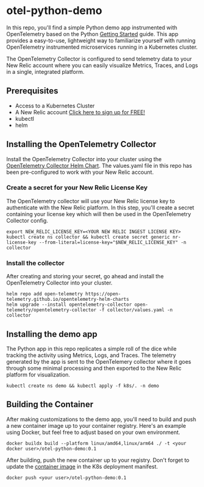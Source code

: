 # otel-python-demo
In this repo, you'll find a simple Python demo app instrumented with OpenTelemetry based on the Python [Getting Started](https://opentelemetry.io/docs/languages/python/getting-started/) guide.  This app provides a easy-to-use, lightweight way to familiarize yourself with running OpenTelemetry instrumented microservices running in a Kubernetes cluster.  

The OpenTelemetry Collector is configured to send telemetry data to your New Relic account where you can easily visualize Metrics, Traces, and Logs in a single, integrated platform.

## Prerequisites

- Access to a Kubernetes Cluster
- A New Relic account  [Click here to sign up for FREE!](https://newrelic.com/signup)
- kubectl
- helm


## Installing the OpenTelemetry Collector

Install the OpenTelemetry Collector into your cluster using the [OpenTelemetry Collector Helm Chart](https://github.com/open-telemetry/opentelemetry-helm-charts/tree/main/charts/opentelemetry-collector).  The values.yaml file in this repo has been pre-configured to work with your New Relic account.

### Create a secret for your New Relic License Key

The OpenTelemetry collector will use your New Relic license key to authenticate with the New Relic platform.  In this step, you'll create a secret containing your license key which will then be used in the OpenTelemetry Collector config.

```
export NEW_RELIC_LICENSE_KEY=<YOUR NEW RELIC INGEST LICENSE KEY>
kubectl create ns collector && kubectl create secret generic nr-license-key --from-literal=license-key="$NEW_RELIC_LICENSE_KEY" -n collector
```

### Install the collector

After creating and storing your secret, go ahead and install the OpenTelemetry Collector into your cluster.  
```
helm repo add open-telemetry https://open-telemetry.github.io/opentelemetry-helm-charts
helm upgrade --install opentelemetry-collector open-telemetry/opentelemetry-collector -f collector/values.yaml -n collector
```

## Installing the demo app

The Python app in this repo replicates a simple roll of the dice while tracking the activity using Metrics, Logs, and Traces.  The telemetry generated by the app is sent to the OpenTelemery collector where it goes through some minimal processing and then exported to the New Relic platform for visualization.

```
kubectl create ns demo && kubectl apply -f k8s/. -n demo
```

## Building the Container

After making customizations to the demo app, you'll need to build and push a new container image up to your container registry.  Here's an example using Docker, but feel free to adjust based on your own environment.

```
docker buildx build --platform linux/amd64,linux/arm64 ./ -t <your docker user>/otel-python-demo:0.1
```

After building, push the new container up to your registry.  Don't forget to update the [container image](https://github.com/bpschmitt/otel-python-demo/blob/main/k8s/deployment.yaml#L19) in the K8s deployment manifest.
```
docker push <your user>/otel-python-demo:0.1
```